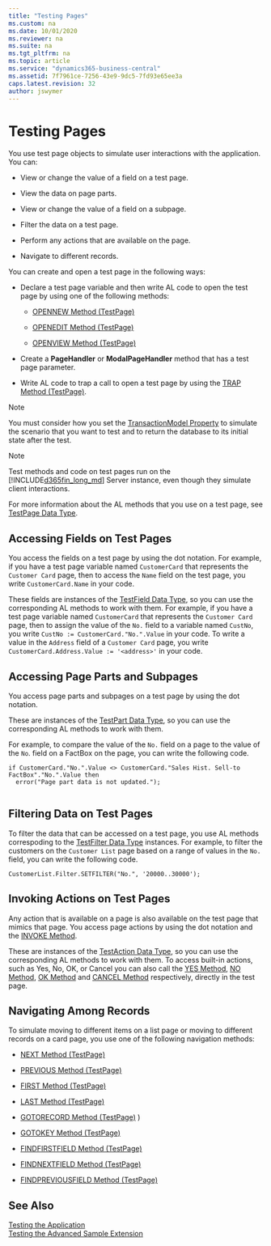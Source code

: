 ```yaml
---
title: "Testing Pages"
ms.custom: na
ms.date: 10/01/2020
ms.reviewer: na
ms.suite: na
ms.tgt_pltfrm: na
ms.topic: article
ms.service: "dynamics365-business-central"
ms.assetid: 7f7961ce-7256-43e9-9dc5-7fd93e65ee3a
caps.latest.revision: 32
author: jswymer
---
```


# Testing Pages
You use test page objects to simulate user interactions with the application. You can:  
  
-   View or change the value of a field on a test page.  
  
-   View the data on page parts.  
  
-   View or change the value of a field on a subpage.  
  
-   Filter the data on a test page.  
  
-   Perform any actions that are available on the page.  
  
-   Navigate to different records.  


You can create and open a test page in the following ways:  
  
- Declare a test page variable and then write AL code to open the test page by using one of the following methods:  
  
  -   [OPENNEW Method \(TestPage\)](methods-auto/testpage/testpage-opennew-method.md)  
  
  -   [OPENEDIT Method \(TestPage\)](methods-auto/testpage/testpage-openedit-method.md)  
  
  -   [OPENVIEW Method \(TestPage\)](methods-auto/testpage/testpage-openview-method.md)  
  
- Create a **PageHandler** or **ModalPageHandler** method that has a test page parameter. 
  
- Write AL code to trap a call to open a test page by using the [TRAP Method \(TestPage\)](methods-auto/testpage/testpage-trap-method.md).  

> [!NOTE]
> You must consider how you set the [TransactionModel Property](properties/devenv-transactionmodel-property.md) to simulate the scenario that you want to test and to return the database to its initial state after the test. 

> [!NOTE]  
> Test methods and code on test pages run on the [!INCLUDE[d365fin_long_md](includes/d365fin_long_md.md)] Server instance, even though they simulate client interactions.  
 
 For more information about the AL methods that you use on a test page, see [TestPage Data Type](methods-auto/testpage/testpage-data-type.md).  

## Accessing Fields on Test Pages  
 You access the fields on a test page by using the dot notation. For example, if you have a test page variable named `CustomerCard` that represents the `Customer Card` page, then to access the `Name` field on the test page, you write `CustomerCard.Name` in your code.  
  
 These fields are instances of the [TestField Data Type](methods-auto/testfield/testfield-data-type.md), so you can use the corresponding AL methods to work with them. For example, if you have a test page variable named `CustomerCard` that represents the `Customer Card` page, then to assign the value of the `No.` field to a variable named `CustNo`, you write `CustNo := CustomerCard."No.".Value` in your code. To write a value in the `Address` field of a `Customer Card` page, you write `CustomerCard.Address.Value := '<address>'` in your code.  
 
  
## Accessing Page Parts and Subpages  
 You access page parts and subpages on a test page by using the dot notation. 
 
These are instances of the [TestPart Data Type](methods-auto/testpart/testpart-data-type.md), so you can use the corresponding AL methods to work with them.

For example, to compare the value of the `No.` field on a page to the value of the `No`. field on a FactBox on the page, you can write the following code.  

```AL
if CustomerCard."No.".Value <> CustomerCard."Sales Hist. Sell-to FactBox"."No.".Value then  
  error("Page part data is not updated.");  
  
```  

## Filtering Data on Test Pages  
 To filter the data that can be accessed on a test page, you use AL methods correspoding to the [TestFilter Data Type](methods-auto/testpart/testpart-data-type.md) instances. For example, to filter the customers on the `Customer List` page based on a range of values in the `No.` field, you can write the following code.  
  
```AL
CustomerList.Filter.SETFILTER("No.", '20000..30000');  
```  
  
## Invoking Actions on Test Pages  
 Any action that is available on a page is also available on the test page that mimics that page. You access page actions by using the dot notation and the [INVOKE Method](methods-auto/testaction/testaction-invoke-method.md). 

These are instances of the [TestAction Data Type](methods-auto/testaction/testaction-data-type.md), so you can use the corresponding AL methods to work with them. To access built-in actions, such as Yes, No, OK, or Cancel you can also call the [YES Method](methods-auto/testpage/testpage-yes-method.md), [NO Method](methods-auto/testpage/testpage-no-method.md), [OK Method](methods-auto/testpage/testpage-ok-method.md) and [CANCEL Method](methods-auto/testpage/testpage-ok-method.md) respectively, directly in the test page.
  
## Navigating Among Records  
 To simulate moving to different items on a list page or moving to different records on a card page, you use one of the following navigation methods:  
  
-   [NEXT Method \(TestPage\)](methods-auto/testpage/testpage-next-method.md)  
  
-   [PREVIOUS Method \(TestPage\)](methods-auto/testpage/testpage-previous-method.md) 
  
-   [FIRST Method \(TestPage\)](methods-auto/testpage/testpage-first-method.md)   
  
-   [LAST Method \(TestPage\)](methods-auto/testpage/testpage-last-method.md)  
  
-   [GOTORECORD Method \(TestPage\)](methods-auto/testpage/testpage-gotorecord-method.md) )  
  
-   [GOTOKEY Method \(TestPage\)](methods-auto/testpage/testpage-gotokey-method.md)   
  
-   [FINDFIRSTFIELD Method \(TestPage\)](methods-auto/testpage/testpage-findfirstfield-method.md)   
  
-   [FINDNEXTFIELD Method \(TestPage\)](methods-auto/testpage/testpage-findnextfield-method.md)   
  
-   [FINDPREVIOUSFIELD Method \(TestPage\)](methods-auto/testpage/testpage-findpreviousfield-method.md)   
  
## See Also  
[Testing the Application](devenv-testing-pages.md)  
[Testing the Advanced Sample Extension](devenv-extension-advanced-example-test.md)  